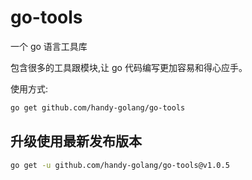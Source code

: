 # go-tools

一个 go 语言工具库

包含很多的工具跟模块,让 go 代码编写更加容易和得心应手。

使用方式:

```bash
go get github.com/handy-golang/go-tools
```

## 升级使用最新发布版本

```bash
go get -u github.com/handy-golang/go-tools@v1.0.5
```
